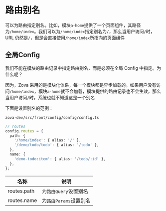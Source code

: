 # 路由别名

可以为路由指定别名。比如，模块`a-home`提供了一个页面组件，其路径为`/home/index`。我们可以为`/home/index`指定别名为`/`，那么当用户访问`/`时，URL 仍然是`/`，但是会直接使用`/home/index`所指向的页面组件

## 全局Config

我们不能在模块的路由记录中指定路由别名，而是必须在全局 Config 中指定。为什么呢？

因为，Zova 采用的是模块化体系，每一个模块都是异步加载的。如果用户没有访问`/home/index`，模块`a-home`就不会加载，模块提供的路由记录也不会生效，那么当用户访问`/`时，系统也就不知道这是一个别名

下面是设置别名的范例：

`zova-dev/src/front/config/config/config.ts`

```typescript
// routes
config.routes = {
  path: {
    '/home/index': { alias: '/' },
    '/demo/todo/todo': { alias: '/todo' },
  },
  name: {
    'demo-todo:item': { alias: '/todo/:id' },
  },
};
```

| 名称        | 说明                   |
| ----------- | ---------------------- |
| routes.path | 为`路由Query`设置别名  |
| routes.name | 为`路由Params`设置别名 |
